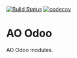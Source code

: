 [![Build Status](https://travis-ci.org/Eficent/ao-odoo.svg?branch=11.0)](https://travis-ci.org/OCA/manufacture)
[![codecov](https://codecov.io/gh/Eficent/ao-odoo/branch/11.0/graph/badge.svg)](https://codecov.io/gh/OCA/manufacture)

AO Odoo
=======

AO Odoo modules.
